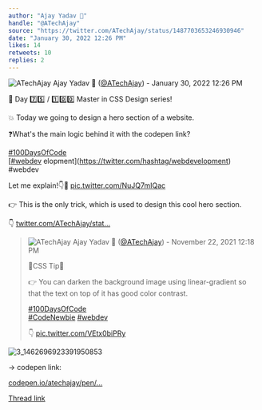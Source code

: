 ```yaml
---
author: "Ajay Yadav 🎯"
handle: "@ATechAjay"
source: "https://twitter.com/ATechAjay/status/1487703653246930946"
date: "January 30, 2022 12:26 PM"
likes: 14
retweets: 10
replies: 2
---
```

![ATechAjay](https://pbs.twimg.com/profile_images/1485567675111981057/mLsrcZdB_normal.jpg)
Ajay Yadav 🎯 ([@ATechAjay](https://twitter.com/ATechAjay)) - January 30, 2022 12:26 PM

💚 Day 7️⃣5️⃣ / 1️⃣0️⃣0️⃣ Master in CSS Design series!

💥 Today we going to design a hero section of a website.

❓What's the main logic behind it with the codepen link?

[#100DaysOfCode](https://twitter.com/hashtag/100DaysOfCode)  
[[#webdev](https://twitter.com/hashtag/webdev) elopment](https://twitter.com/hashtag/webdevelopment)  
#webdev 

Let me explain!👇🧵 [pic.twitter.com/NuJQ7mIQac](https://twitter.com/ATechAjay/status/1487703653246930946/video/1)

👉 This is the only trick, which is used to design this cool hero section.

👇
[twitter.com/ATechAjay/stat…](https://twitter.com/ATechAjay/status/1462696938898292738)

> ![ATechAjay](https://pbs.twimg.com/profile_images/1485567675111981057/mLsrcZdB_normal.jpg)
> Ajay Yadav 🎯 ([@ATechAjay](https://twitter.com/ATechAjay)) - November 22, 2021 12:18 PM
> 
> 
> 💚CSS Tip💚
> 
> 👉 You can darken the background image using linear-gradient so that the text on top of it has good color contrast.
> 
> [#100DaysOfCode](https://twitter.com/hashtag/100DaysOfCode)  
> [#CodeNewbie](https://twitter.com/hashtag/CodeNewbie)  [#webdev](https://twitter.com/hashtag/webdev)  
> 
> 👇 [pic.twitter.com/VEtx0biPRy](https://twitter.com/ATechAjay/status/1462696938898292738/photo/1)
> 
![3_1462696923391950853](https://pbs.twimg.com/media/FEyLGiTVgAU94rg.jpg)

→ codepen link:

[codepen.io/atechajay/pen/…](https://codepen.io/atechajay/pen/dyZYKBN?editors=1000)

[Thread link](https://twitter.com/ATechAjay/status/1487703653246930946)